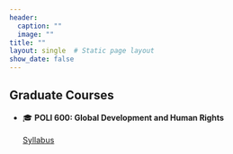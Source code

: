 ```yaml
---
header:
  caption: ""
  image: ""
title: ""
layout: single  # Static page layout
show_date: false
---
```



## Graduate Courses
- 🎓 **POLI 600: Global Development and Human Rights**  
  <br>[Syllabus]('humanrightsdev/hrdev-syllabus.pdf')
